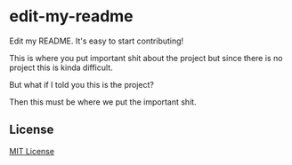 # edit-my-readme
Edit my README. It's easy to start contributing!

This is where you put important shit about the project but since there is no project this is kinda difficult.

But what if I told you this is the project?

Then this must be where we put the important shit.

## License
[MIT License](LICENSE)
